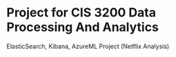 # Project for CIS 3200 Data Processing And Analytics
ElasticSearch, Kibana, AzureML Project (Netflix Analysis)
